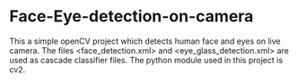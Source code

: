 # Face-Eye-detection-on-camera
This a simple openCV project which detects human face and eyes on live camera. The files <face_detection.xml> and <eye_glass_detection.xml> are used as cascade classifier files.
The python module used in this project is cv2.

